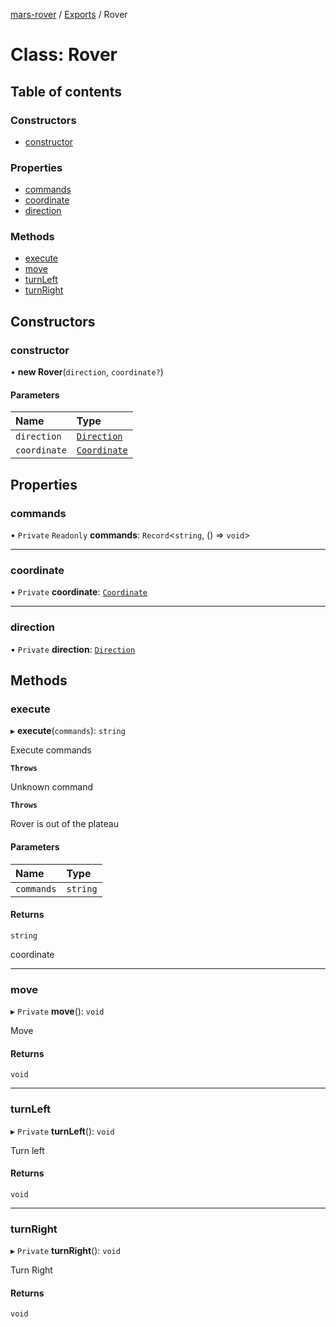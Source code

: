 [mars-rover](../README.md) / [Exports](../modules.md) / Rover

# Class: Rover

## Table of contents

### Constructors

- [constructor](Rover.md#constructor)

### Properties

- [commands](Rover.md#commands)
- [coordinate](Rover.md#coordinate)
- [direction](Rover.md#direction)

### Methods

- [execute](Rover.md#execute)
- [move](Rover.md#move)
- [turnLeft](Rover.md#turnleft)
- [turnRight](Rover.md#turnright)

## Constructors

### constructor

• **new Rover**(`direction`, `coordinate?`)

#### Parameters

| Name | Type |
| :------ | :------ |
| `direction` | [`Direction`](../interfaces/Direction.md) |
| `coordinate` | [`Coordinate`](../interfaces/Coordinate.md) |

## Properties

### commands

• `Private` `Readonly` **commands**: `Record`<`string`, () => `void`\>

___

### coordinate

• `Private` **coordinate**: [`Coordinate`](../interfaces/Coordinate.md)

___

### direction

• `Private` **direction**: [`Direction`](../interfaces/Direction.md)

## Methods

### execute

▸ **execute**(`commands`): `string`

Execute commands

**`Throws`**

Unknown command

**`Throws`**

Rover is out of the plateau

#### Parameters

| Name | Type |
| :------ | :------ |
| `commands` | `string` |

#### Returns

`string`

coordinate

___

### move

▸ `Private` **move**(): `void`

Move

#### Returns

`void`

___

### turnLeft

▸ `Private` **turnLeft**(): `void`

Turn left

#### Returns

`void`

___

### turnRight

▸ `Private` **turnRight**(): `void`

Turn Right

#### Returns

`void`
